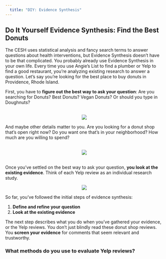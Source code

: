```yaml
---
  title: "DIY: Evidence Synthesis"
---
```


## Do It Yourself Evidence Synthesis: Find the Best Donuts

The CESH uses statistical analysis and fancy search terms to answer questions about health interventions, but Evidence Synthesis doesn’t have to be that complicated. You probably already use Evidence Synthesis in your own life. Every time you use Angie’s List to find a plumber or Yelp to find a good restaurant, you’re analyzing existing research to answer a question. Let’s say you’re looking for the best place to buy donuts in Providence, Rhode Island. 

First, you have to **figure out the best way to ask your question**: Are you searching for Donuts? Best Donuts? Vegan Donuts? Or should you type in Doughnuts?

<br>

<center>
<img src="{{site.baseurl}}/img/yelp.PNG" >
</center>




And maybe other details matter to you. Are you looking for a donut shop that’s open right now? Do you want one that’s in your neighborhood? How much are you willing to spend?

<br>


<center>
<img src="{{site.baseurl}}/img/yelp1.PNG" >
</center>

<br>

Once you’ve settled on the best way to ask your question, **you look at the existing evidence**. Think of each Yelp review as an individual research study. 



<center>
<img src="{{site.baseurl}}/img/yelp2.PNG" >
</center>



So far, you’ve followed the initial steps of evidence synthesis:

1. **Define and refine your question**
2. **Look at the existing evidence**

The next step describes what you do when you’ve gathered your evidence, or the Yelp reviews. You don’t just blindly read these donut shop reviews. You **screen your evidence** for comments that seem relevant and trustworthy. 


<div class="content-box-green">

<h3> What methods do you use to evaluate Yelp reviews?</h3>

</div>

